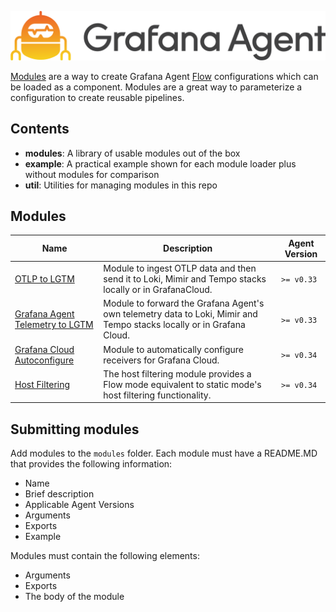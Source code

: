 <p align="center"><img src="assets/logo_and_name.png" alt="Grafana Agent logo"></p>

[Modules](https://grafana.com/docs/agent/latest/flow/concepts/modules/) are a 
way to create Grafana Agent [Flow](https://grafana.com/docs/agent/latest/flow/)
configurations which can be loaded as a component. Modules are a great way to
parameterize a configuration to create reusable pipelines.

## Contents
- <b>modules</b>: A library of usable modules out of the box
- <b>example</b>: A practical example shown for each module loader plus without modules for comparison
- <b>util</b>: Utilities for managing modules in this repo

## Modules

| Name |  Description | Agent Version | 
| ---- |  ----------- | ------------- | 
| [OTLP to LGTM](./modules/otlp/otlp-to-lgtm/) | Module to ingest OTLP data and then send it to Loki, Mimir and Tempo stacks locally or in GrafanaCloud. | `>= v0.33`
| [Grafana Agent Telemetry to LGTM](./modules/grafana-agent/telemetry-to-lgtm/) | Module to forward the Grafana Agent's own telemetry data to Loki, Mimir and Tempo stacks locally or in Grafana Cloud. | `>= v0.33`
| [Grafana Cloud Autoconfigure](./modules/grafana-cloud/autoconfigure/) | Module to automatically configure receivers for Grafana Cloud. | `>= v0.34`
| [Host Filtering](./modules/host-filter/) | The host filtering module provides a Flow mode equivalent to static mode's host filtering functionality. | `>= v0.34`

## Submitting modules

Add modules to the `modules` folder. Each module must have a README.MD that provides the following information:
* Name
* Brief description
* Applicable Agent Versions
* Arguments
* Exports
* Example

Modules must contain the following elements:
* Arguments
* Exports
* The body of the module

